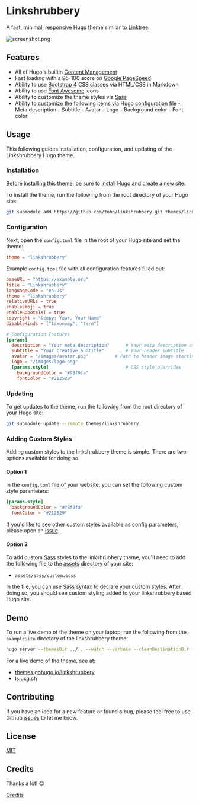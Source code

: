 # Linkshrubbery

A fast, minimal, responsive [Hugo](https://gohugo.io/) theme similar to
[Linktree](https://linktr.ee).

![screenshot.png](https://raw.githubusercontent.com/tohn/linkshrubbery/main/images/screenshot.png)

## Features

- All of Hugo's builtin [Content
  Management](https://gohugo.io/content-management/)
- Fast loading with a 95-100 score on [Google
  PageSpeed](https://developers.google.com/speed/pagespeed/insights/)
- Ability to use [Bootstrap
  4](https://getbootstrap.com/docs/4.0/getting-started/introduction/)
  CSS classes via HTML/CSS in Markdown
- Ability to use [Font Awesome](https://fontawesome.com/) icons
- Ability to customize the theme styles via [Sass](https://sass-lang.com/)
- Ability to customize the following items via Hugo
  [configuration](https://gohugo.io/getting-started/configuration/) file
      - Meta description
      - Subtitle
      - Avatar
      - Logo
      - Background color
      - Font color

## Usage

This following guides installation, configuration, and updating of the
Linkshrubbery Hugo theme.

### Installation

Before installing this theme, be sure to [install
Hugo](https://gohugo.io/getting-started/quick-start/)
and [create a new
site](https://gohugo.io/getting-started/quick-start/#step-2-create-a-new-site).

To install the theme, run the following from the root directory of your
Hugo site:

```bash
git submodule add https://github.com/tohn/linkshrubbery.git themes/linkshrubbery
```

### Configuration

Next, open the `config.toml` file in the root of your Hugo site and set
the theme:

```toml
theme = "linkshrubbery"
```

Example `config.toml` file with all configuration features filled out:

```toml
baseURL = "https://example.org"
title = "Linkshrubbery"
languageCode = "en-us"
theme = "linkshrubbery"
relativeURLs = true
enableEmoji = true
enableRobotsTXT = true
copyright = "&copy; Year, Your Name"
disableKinds = ["taxonomy", "term"]

# Configuration Features
[params]
  description = "Your meta description"      # Your meta description of the site
  subtitle = "Your Creative Subtitle"        # Your header subtitle
  avatar = "/images/avatar.png"          # Path to header image starting from the static directory
  logo = "/images/logo.png"
  [params.style]                             # CSS style overrides
    backgroundColor = "#f8f9fa"
    fontColor = "#212529"
```

### Updating

To get updates to the theme, run the following from the root directory
of your Hugo site:

```bash
git submodule update --remote themes/linkshrubbery
```

### Adding Custom Styles

Adding custom styles to the linkshrubbery theme is simple. There are two
options available for doing so.

#### Option 1

In the `config.toml` file of your website, you can set the following
custom style parameters:

```toml
[params.style]
  backgroundColor = "#f8f9fa"
  fontColor = "#212529"
```

If you'd like to see other custom styles available as config parameters,
please open an [issue](https://github.com/tohn/linkshrubbery/issues).

#### Option 2

To add custom [Sass](https://sass-lang.com/) styles to the linkshrubbery
theme, you'll need to add the following file to the
[assets](https://gohugo.io/hugo-pipes/introduction/#asset-directory)
directory of your site:

- `assets/sass/custom.scss`

In the file, you can use [Sass](https://sass-lang.com/) syntax to
declare your custom styles. After doing so, you should see custom
styling added to your linkshrubbery based Hugo site.

## Demo

To run a live demo of the theme on your laptop, run the following from
the `exampleSite` directory of the linkshrubbery theme:

```bash
hugo server --themesDir ../.. --watch --verbose --cleanDestinationDir --disableFastRender
```

For a live demo of the theme, see at:

- [themes.gohugo.io/linkshrubbery](https://themes.gohugo.io/linkshrubbery)
- [ls.uxg.ch](https://ls.uxg.ch)

## Contributing

If you have an idea for a new feature or found a bug, please feel free
to use Github [issues](https://github.com/tohn/linkshrubbery/issues)
to let me know.

## License

[MIT](LICENSE)

## Credits

Thanks a lot! :blush:

[Credits](CREDITS.md)
